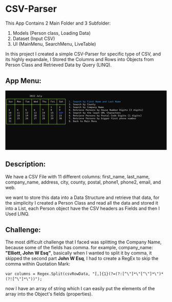 # CSV-Parser

This App Contains 2 Main Folder and 3 Subfolder:

1. Models (Person class, Loading Data)
2. Dataset (Input CSV)
3. UI (MainMenu, SearchMenu, LiveTable)

In this project I created a simple CSV-Parser for specific type of CSV, and its highly expandale, I Stored the Columns and Rows into Objects from
Person Class and Retrieved Data by Query (LINQ).

## App Menu:

![](https://github.com/vahidkianfar/CSV-Parser/blob/master/CSV-Parser/Gif/CSV-Parser-VS.gif)


## Description:

We have a CSV File with 11 different columns:
first_name, last_name, company_name, address, city, county, postal, phone1, phone2, email, and web.

we want to store this data into a Data Structure and retrieve that data, for the simplicity I created a Person Class and read all the data and stored it into
a List<Person>, each Person object have the CSV headers as Fields and then I Used LINQ.

## Challenge:

The most difficult challenge that I faced was splitting the Company Name, because some of the fields has comma.
for example, company_name: **"Elliott, John W Esq"**, basically when I wanted to split it by comma, it skipped the second part **John W Esq**,
I had to create a RegEx to skip the comma within Quotation Mark:

```
var columns = Regex.Split(csvRowData, "[,]{1}(?=(?:[^\"]*\"[^\"]*\")*(?![^\"]*\"))");
```
now I have an array of string which I can easily put the elements of the array into the Object's fields (properties).

